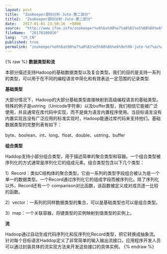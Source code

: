 ```yaml
---
layout: post
title:  "ZooKeeper源码分析-Jute-第二部分"
title2:  "ZooKeeper源码分析-Jute-第二部分"
date:   2017-01-01 23:50:16  +0800
source:  "http://www.jfox.info/zookeeper%e6%ba%90%e7%a0%81%e5%88%86%e6%9e%90-jute-%e7%ac%ac%e4%ba%8c%e9%83%a8%e5%88%86.html"
fileName:  "20170100916"
lang:  "zh_CN"
published: true
permalink: "zookeeper%e6%ba%90%e7%a0%81%e5%88%86%e6%9e%90-jute-%e7%ac%ac%e4%ba%8c%e9%83%a8%e5%88%86.html"
---
```

{% raw %}
**数据类型和流**

本部分描述支持Hadoop的基础数据类型以及复合类型。我们的目的是支持一系列的类型，可以用于在不同的编程语言中简化和有效表达一定范围的记录类型.

**基础类型**

大部分情况下，Hadoop的大部分基础类型直接映射到高级编程语言的基础类型。特殊的例子是ustring（Unicode字符串）以及buffer类型，我们相信它能被广泛使用，并且通常在库代码中实现，而不是做为语言内置程序使用。当目标语言没有内置实现且没有广泛应用的标准实现时，Hadoop能通过库代码来支持他们。基础数据类型的完整列表有如下：

byte、boolean、int、long、float、double、ustring、buffer

**组合类型**

Haddop支持小部分组合类型，用于描述简单的聚合类型和容器。一个组合类型被序列化的方式通常是序列化它的组成元素。组合类型包含以下几个类型：

1）Record：类似C结构体的聚合类型。它由一系列的类型字段组合被认为是一个单一的数据类型。一个Record通过序列化它的组成字段而被序列化。除了序列化以外，Record还有一个 comparison对比函数，该函数被定义成对成员逐一比较的函数。

2）vector：一系列的同样数据类型的集合，可以是基础类型也可以是组合类型。

3）map：一个关联容器，将键类型的实例映射到值类型的实例上。

**流**

Hadoop通过自动生成代码序列化和反序列化Record类型，把它转换成抽象流。针对每个目标语言Haddop定义了非常简单的输入输出流接口，应用程序开发人员可以通过封装具体的流实现方法来开发这些接口的具体实例。
{% endraw %}
